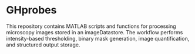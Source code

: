 # GHprobes
This repository contains MATLAB scripts and functions for processing microscopy images stored in an imageDatastore. The workflow performs intensity-based thresholding, binary mask generation, image quantification, and structured output storage.
